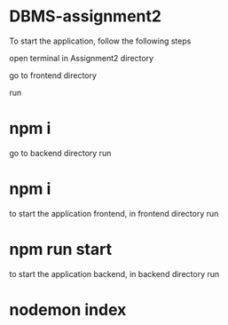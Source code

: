 # DBMS-assignment2

To start the application, follow the following steps

open terminal in Assignment2 directory

go to frontend directory

run
# npm i

go to backend directory
run 
# npm i

to start the application frontend, in frontend directory run
# npm run start

to start the application backend, in backend directory run
# nodemon index


